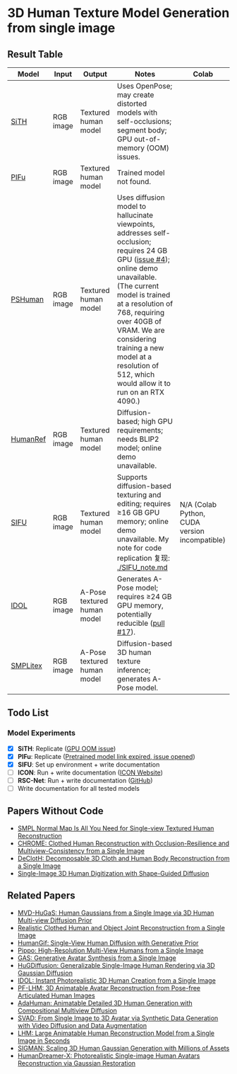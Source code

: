 # 3D Human Texture Model Generation from single image

## Result Table

| Model | Input | Output | Notes | Colab |
|-------|-------|--------|-------|-------|
| [SiTH](https://github.com/SiTH-Diffusion/SiTH) | RGB image | Textured human model | Uses OpenPose; may create distorted models with self-occlusions; segment body; GPU out-of-memory (OOM) issues. | |
| [PIFu](https://shunsukesaito.github.io/PIFu/) | RGB image | Textured human model | Trained model not found. | |
| [PSHuman](https://github.com/pengHTYX/PSHuman/) | RGB image | Textured human model | Uses diffusion model to hallucinate viewpoints, addresses self-occlusion; requires 24 GB GPU ([issue #4](https://github.com/pengHTYX/PSHuman/issues/4)); online demo unavailable. (The current model is trained at a resolution of 768, requiring over 40GB of VRAM. We are considering training a new model at a resolution of 512, which would allow it to run on an RTX 4090.) | |
| [HumanRef](https://github.com/eckertzhang/HumanRef) | RGB image | Textured human model | Diffusion-based; high GPU requirements; needs BLIP2 model; online demo unavailable. | |
| [SIFU](https://github.com/River-Zhang/SIFU) | RGB image | Textured human model | Supports diffusion-based texturing and editing; requires ≥16 GB GPU memory; online demo unavailable. My note for code replication 复现: [./SIFU_note.md](./SIFU_note.md) | N/A (Colab Python, CUDA version incompatible) |
| [IDOL](https://github.com/yiyuzhuang/IDOL) | RGB image | A-Pose textured human model | Generates A-Pose model; requires ≥24 GB GPU memory, potentially reducible ([pull #17](https://github.com/yiyuzhuang/IDOL/pull/17)). | |
| [SMPLitex](https://dancasas.github.io/projects/SMPLitex/index.html) | RGB image | A-Pose textured human model | Diffusion-based 3D human texture inference; generates A-Pose model. | |

## Todo List

### Model Experiments
- [x] **SiTH**: Replicate ([GPU OOM issue](https://github.com/SiTH-Diffusion/SiTH))
- [x] **PIFu**: Replicate ([Pretrained model link expired, issue opened](https://shunsukesaito.github.io/PIFu/))
- [x] **SIFU**: Set up environment + write documentation
- [ ] **ICON**: Run + write documentation ([ICON Website](https://icon.is.tue.mpg.de/index.html))
- [ ] **RSC-Net**: Run + write documentation ([GitHub](https://github.com/xuxy09/RSC-Net))
- [ ] Write documentation for all tested models

## Papers Without Code

- [SMPL Normal Map Is All You Need for Single-view Textured Human Reconstruction](http://arxiv.org/pdf/2506.12793v1)
- [CHROME: Clothed Human Reconstruction with Occlusion-Resilience and Multiview-Consistency from a Single Image](http://arxiv.org/pdf/2503.15671v1)
- [DeClotH: Decomposable 3D Cloth and Human Body Reconstruction from a Single Image](https://hygenie1228.github.io/DeClotH/)
- [Single-Image 3D Human Digitization with Shape-Guided Diffusion](https://human-sgd.github.io/)

## Related Papers

- [MVD-HuGaS: Human Gaussians from a Single Image via 3D Human Multi-view Diffusion Prior](http://arxiv.org/pdf/2503.08218v1)
- [Realistic Clothed Human and Object Joint Reconstruction from a Single Image](http://arxiv.org/pdf/2502.18150v2)
- [HumanGif: Single-View Human Diffusion with Generative Prior](http://arxiv.org/pdf/2502.12080v2)
- [Pippo: High-Resolution Multi-View Humans from a Single Image](http://arxiv.org/pdf/2502.07785v1)
- [GAS: Generative Avatar Synthesis from a Single Image](http://arxiv.org/pdf/2502.06957v1)
- [HuGDiffusion: Generalizable Single-Image Human Rendering via 3D Gaussian Diffusion](http://arxiv.org/pdf/2501.15008v1)
- [IDOL: Instant Photorealistic 3D Human Creation from a Single Image](http://arxiv.org/pdf/2412.14963v2)
- [PF-LHM: 3D Animatable Avatar Reconstruction from Pose-free Articulated Human Images](http://arxiv.org/pdf/2506.13766v1)
- [AdaHuman: Animatable Detailed 3D Human Generation with Compositional Multiview Diffusion](http://arxiv.org/pdf/2505.24877v1)
- [SVAD: From Single Image to 3D Avatar via Synthetic Data Generation with Video Diffusion and Data Augmentation](http://arxiv.org/pdf/2505.05475v1)
- [LHM: Large Animatable Human Reconstruction Model from a Single Image in Seconds](http://arxiv.org/pdf/2503.10625v1)
- [SIGMAN: Scaling 3D Human Gaussian Generation with Millions of Assets](http://arxiv.org/pdf/2504.06982v1)
- [HumanDreamer-X: Photorealistic Single-image Human Avatars Reconstruction via Gaussian Restoration](http://arxiv.org/pdf/2504.03536v1)
